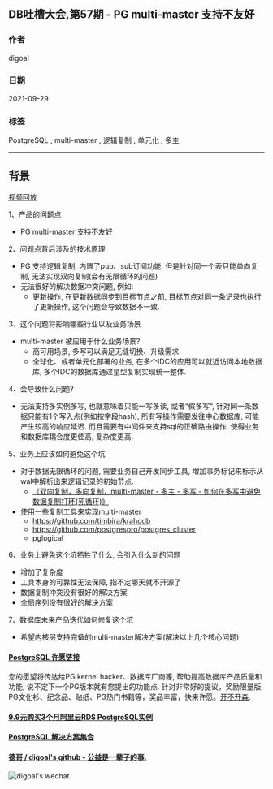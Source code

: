 ## DB吐槽大会,第57期 - PG multi-master 支持不友好   
  
### 作者  
digoal  
  
### 日期  
2021-09-29   
  
### 标签  
PostgreSQL , multi-master , 逻辑复制 , 单元化 , 多主    
  
----  
  
## 背景  
[视频回放]()  
  
1、产品的问题点  
- PG multi-master 支持不友好   
  
2、问题点背后涉及的技术原理  
- PG 支持逻辑复制, 内置了pub、sub订阅功能, 但是针对同一个表只能单向复制, 无法实现双向复制(会有无限循环的问题)  
- 无法很好的解决数据冲突问题, 例如:   
    - 更新操作, 在更新数据同步到目标节点之前, 目标节点对同一条记录也执行了更新操作, 这个问题会导致数据不一致.   
  
3、这个问题将影响哪些行业以及业务场景  
- multi-master 被应用于什么业务场景?   
    - 高可用场景, 多写可以满足无缝切换、升级需求.    
    - 全球化、或者单元化部署的业务, 在多个IDC的应用可以就近访问本地数据库, 多个IDC的数据库通过星型复制实现统一整体.   
  
4、会导致什么问题?  
- 无法支持多实例多写, 也就意味着只能一写多读, 或者“假多写“, 针对同一条数据只能有1个写入点(例如按字段hash), 所有写操作需要发往中心数据库, 可能产生较高的响应延迟. 而且需要有中间件来支持sql的正确路由操作, 使得业务和数据库耦合度更佳高, 复杂度更高.     
  
5、业务上应该如何避免这个坑  
- 对于数据无限循环的问题, 需要业务自己开发同步工具, 增加事务标记来标示从wal中解析出来逻辑记录的初始节点.      
    - [《双向复制，多向复制，multi-master - 多主 - 多写 - 如何在多写中避免数据复制打环(死循环)》](../201811/20181119_01.md)    
- 使用一些复制工具来实现multi-master   
    - https://github.com/timbira/krahodb    
    - https://github.com/postgrespro/postgres_cluster    
    - pglogical  
  
6、业务上避免这个坑牺牲了什么, 会引入什么新的问题  
- 增加了复杂度  
- 工具本身的可靠性无法保障, 指不定哪天就不开源了     
- 数据复制冲突没有很好的解决方案  
- 全局序列没有很好的解决方案  
  
7、数据库未来产品迭代如何修复这个坑  
- 希望内核层支持完备的multi-master解决方案(解决以上几个核心问题)    
  
  
  
#### [PostgreSQL 许愿链接](https://github.com/digoal/blog/issues/76 "269ac3d1c492e938c0191101c7238216")
您的愿望将传达给PG kernel hacker、数据库厂商等, 帮助提高数据库产品质量和功能, 说不定下一个PG版本就有您提出的功能点. 针对非常好的提议，奖励限量版PG文化衫、纪念品、贴纸、PG热门书籍等，奖品丰富，快来许愿。[开不开森](https://github.com/digoal/blog/issues/76 "269ac3d1c492e938c0191101c7238216").  
  
  
#### [9.9元购买3个月阿里云RDS PostgreSQL实例](https://www.aliyun.com/database/postgresqlactivity "57258f76c37864c6e6d23383d05714ea")
  
  
#### [PostgreSQL 解决方案集合](https://yq.aliyun.com/topic/118 "40cff096e9ed7122c512b35d8561d9c8")
  
  
#### [德哥 / digoal's github - 公益是一辈子的事.](https://github.com/digoal/blog/blob/master/README.md "22709685feb7cab07d30f30387f0a9ae")
  
  
![digoal's wechat](../pic/digoal_weixin.jpg "f7ad92eeba24523fd47a6e1a0e691b59")
  
